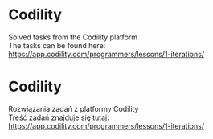 # Codility
Solved tasks from the Codility platform
<br>The tasks can be found here: https://app.codility.com/programmers/lessons/1-iterations/

# Codility
Rozwiązania zadań z platformy Codility 
<br>Treść zadań znajduje się tutaj: https://app.codility.com/programmers/lessons/1-iterations/
